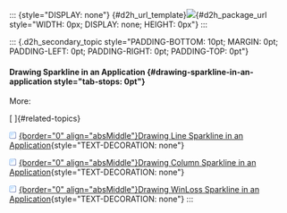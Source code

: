 ::: {style="DISPLAY: none"}
[](ms-xhelp:///?Id=d2h_url_template){#d2h_url_template}![](!package_url!){#d2h_package_url style="WIDTH: 0px; DISPLAY: none; HEIGHT: 0px"}
:::

::: {.d2h_secondary_topic style="PADDING-BOTTOM: 10pt; MARGIN: 0pt; PADDING-LEFT: 0pt; PADDING-RIGHT: 0pt; PADDING-TOP: 0pt"}
#### Drawing Sparkline in an Application {#drawing-sparkline-in-an-application style="tab-stops: 0pt"}

More:

[ ]{#related-topics}

[![](button.gif){border="0" align="absMiddle"}Drawing Line Sparkline in an Application](ms-xhelp:///?Id=651e80e4-45ec-44ee-b41d-4ff627d5d232){style="TEXT-DECORATION: none"}

[![](button.gif){border="0" align="absMiddle"}Drawing Column Sparkline in an Application](ms-xhelp:///?Id=aeea364d-4083-4b15-b414-bc04406b59d3){style="TEXT-DECORATION: none"}

[![](button.gif){border="0" align="absMiddle"}Drawing WinLoss Sparkline in an Application](ms-xhelp:///?Id=653a31ed-5f90-4a8b-8ca2-ee9259680ba6){style="TEXT-DECORATION: none"}
:::
